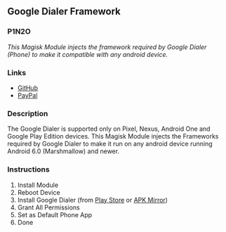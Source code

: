 ## Google Dialer Framework
### P1N2O
*This Magisk Module injects the framework required by Google Dialer (Phone) to make it compatible with any android device.*

### Links
* [GitHub](https://github.com/P1N2O/google-dialer-framework)
* [PayPal](http://go.manuelpinto.in/donate)

### Description
The Google Dialer is supported only on Pixel, Nexus, Android One and Google Play Edition devices. This Magisk Module injects the Frameworks required by Google Dialer to make it run on any android device running Android 6.0 (Marshmallow) and newer.

### Instructions
1. Install Module
2. Reboot Device
3. Install Google Dialer (from [Play Store](https://play.google.com/store/apps/details?id=com.google.android.dialer&hl=en) or [APK Mirror](https://www.apkmirror.com/apk/google-inc/google-phone/))
4. Grant All Permissions
5. Set as Default Phone App
6. Done
